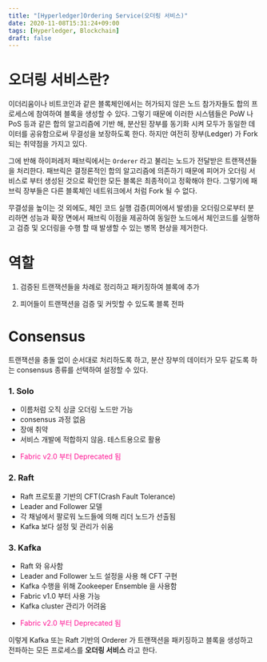 ```yaml
---
title: "[Hyperledger]Ordering Service(오더링 서비스)"
date: 2020-11-08T15:31:24+09:00
tags: [Hyperledger, Blockchain]
draft: false
---
```

# **오더링 서비스란?**

이더리움이나 비트코인과 같은 블록체인에서는 허가되지 않은 노드 참가자들도 합의 프로세스에 참여하여 블록을 생성할 수 있다. 그렇기 때문에 이러한 시스템들은 PoW 나 PoS 등과 같은 합의 알고리즘에 기반 해, 분산된 장부를 동기화 시켜 모두가 동일한 데이터를 공유함으로써 무결성을 보장하도록 한다. 하지만 여전히 장부(Ledger) 가 Fork되는 취약점을 가지고 있다.

그에 반해 하이퍼레저 패브릭에서는 `Orderer` 라고 불리는 노드가 전달받은 트랜잭션들을 처리한다. 패브릭은 결정론적인 합의 알고리즘에 의존하기 때문에 피어가 오더링 서비스로 부터 생성된 것으로 확인한 모든 블록은 최종적이고 정확해야 한다. 그렇기에 패브릭 장부들은 다른 블록체인 네트워크에서 처럼 Fork 될 수 없다.

무결성을 높이는 것 외에도, 체인 코드 실행 검증(피어에서 발생)을  오더링으로부터 분리하면 성능과 확장 면에서 패브릭 이점을 제공하여 동일한 노드에서 체인코드를 실행하고 검증 및 오더링을 수행 할 때 발생할 수 있는 병목 현상을 제거한다.

# 역할

1. 검증된 트랜잭션들을 차례로 정리하고 패키징하여 블록에 추가

2. 피어들이 트랜잭션을 검증 및 커밋할 수 있도록 블록 전파

# Consensus

트랜잭션을 충돌 없이 순서대로 처리하도록 하고, 분산 장부의 데이터가 모두 같도록 하는 consensus 종류를 선택하여 설정할 수 있다.

### 1. Solo

- 이름처럼 오직 싱글 오더링 노드만 가능
- consensus 과정 없음
- 장애 취약
- 서비스 개발에 적합하지 않음. 테스트용으로 활용
- <p style="color:deeppink;">Fabric v2.0 부터 Deprecated 됨</p>

### 2. Raft

- Raft 프로토콜 기반의 CFT(Crash Fault Tolerance)
- Leader and Follower 모델
- 각 채널에서 팔로워 노드들에 의해 리더 노드가 선출됨
- Kafka 보다 설정 및 관리가 쉬움

### 3. Kafka

- Raft 와 유사함
- Leader and Follower 노드 설정을 사용 해 CFT 구현
- Kafka 수행을 위해 Zookeeper Ensemble 을 사용함
- Fabric v1.0 부터 사용 가능
- Kafka cluster 관리가 어려움
- <p style="color:deeppink;">Fabric v2.0 부터 Deprecated 됨</p>

이렇게 Kafka 또는 Raft 기반의 Orderer 가 트랜잭션을 패키징하고 블록을 생성하고 전파하는 모든 프로세스를 **오더링 서비스** 라고 한다.

